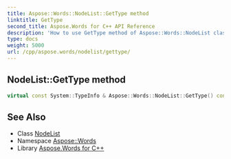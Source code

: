 ```yaml
---
title: Aspose::Words::NodeList::GetType method
linktitle: GetType
second_title: Aspose.Words for C++ API Reference
description: 'How to use GetType method of Aspose::Words::NodeList class in C++.'
type: docs
weight: 5000
url: /cpp/aspose.words/nodelist/gettype/
---
```

## NodeList::GetType method




```cpp
virtual const System::TypeInfo & Aspose::Words::NodeList::GetType() const override
```

## See Also

* Class [NodeList](../)
* Namespace [Aspose::Words](../../)
* Library [Aspose.Words for C++](../../../)
